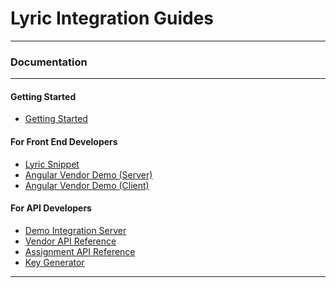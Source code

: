 # Lyric Integration Guides 

<hr/>
<h3>Documentation</h3>
<hr/>
<div class=row>

<div class="col-sm-4">

#### Getting Started

* [Getting Started](!Getting_Started)

</div>

<div class="col-sm-4">

#### For Front End Developers

* [Lyric Snippet](!Lyric_Snippet/Lyric_Snippet)
* [Angular Vendor Demo (Server)](!Angular_Demo/Server_Demo)
* [Angular Vendor Demo (Client)](!Angular_Demo/Client_Demo)

</div>
<div class="col-sm-4">

#### For API Developers
* [Demo Integration Server](!Demo_Integration_Server)
* [Vendor API Reference](https://integrationservices.lyricfinancial.com/docs/vendor-api/)
* [Assignment API Reference](https://lyric-demo-server.herokuapp.com/docs/assignments-api/)
* [Key Generator](https://integrationservices.lyricfinancial.com/key-generator/#/keys)

</div>

</div>

<div class="clear"></div>
<hr/>